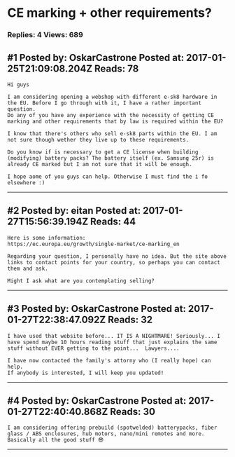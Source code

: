 # CE marking + other requirements?

### Replies: 4 Views: 689

## \#1 Posted by: OskarCastrone Posted at: 2017-01-25T21:09:08.204Z Reads: 78

```
Hi guys

I am considering opening a webshop with different e-sk8 hardware in the EU. Before I go through with it, I have a rather important question. 
Do any of you have any experience with the necessity of getting CE marking and other requirements that by law is required within the EU? 

I know that there's others who sell e-sk8 parts within the EU. I am not sure though wether they live up to these requirements. 

Do you know if is necessary to get a CE license when building (modifying) battery packs? The battery itself (ex. Samsung 25r) is already CE marked but I am not sure that it will be enough. 

I hope aome of you guys can help. Otherwise I must find the i fo elsewhere :)
```

---
## \#2 Posted by: eitan Posted at: 2017-01-27T15:56:39.194Z Reads: 44

```
Here is some information:
https://ec.europa.eu/growth/single-market/ce-marking_en

Regarding your question, I personally have no idea. But the site above links to contact points for your country, so perhaps you can contact them and ask.

Might I ask what are you contemplating selling?
```

---
## \#3 Posted by: OskarCastrone Posted at: 2017-01-27T22:38:47.092Z Reads: 32

```
I have used that website before... IT IS A NIGHTMARE! Seriously... I have spend maybe 10 hours reading stuff that just explains the same stuff without EVER getting to the point...  Lawyers.... 

I have now contacted the family's attorny who (I really hope) can help. 
If anybody is interested, I will keep you updated!
```

---
## \#4 Posted by: OskarCastrone Posted at: 2017-01-27T22:40:40.868Z Reads: 30

```
I am considering offering prebuild (spotwelded) batterypacks, fiber glass / ABS enclosures, hub motors, nano/mini remotes and more. 
Basically all the good stuff 😎
```

---
